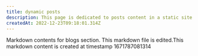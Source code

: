 ```yaml
---
title: dynamic posts
description: This page is dedicated to posts content in a static site
createdAt: 2022-12-23T09:18:01.314Z
---
```

Markdown contents for blogs section.
This markdown file is edited.This markdown content is created at timestamp 1671787081314